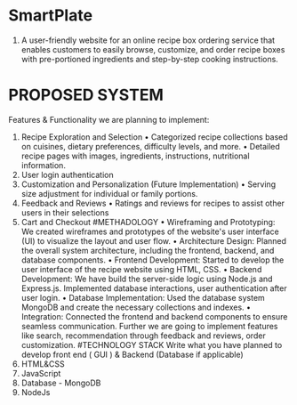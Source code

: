 # SmartPlate
1. A user-friendly website for an online recipe box ordering service that enables customers to easily browse, customize, and order recipe boxes with pre-portioned ingredients and step-by-step cooking instructions. 
# PROPOSED SYSTEM
Features & Functionality we are planning to implement: 
1.	Recipe Exploration and Selection
•	Categorized recipe collections based on cuisines, dietary preferences, difficulty levels, and more. 
•	Detailed recipe pages with images, ingredients, instructions, nutritional information.
2.	User login authentication
3.	Customization and Personalization (Future Implementation)
•	Serving size adjustment for individual or family portions.
4. Feedback and Reviews
•	Ratings and reviews for recipes to assist other users in their selections
5. Cart and Checkout
#METHADOLOGY
•	Wireframing and Prototyping: We created wireframes and prototypes of the website's user interface (UI) to visualize the layout and user flow.
•	Architecture Design: Planned the overall system architecture, including the frontend, backend, and database components.
•	Frontend Development: Started to develop the user interface of the recipe website using HTML, CSS.
•	Backend Development: We have build the server-side logic using Node.js and Express.js. Implemented database interactions, user authentication after user login.
•	Database Implementation: Used the database system MongoDB and create the necessary collections and indexes.
•	Integration: Connected the frontend and backend components to ensure seamless communication. Further we are going to implement features like search, recommendation through feedback and reviews, order customization.
#TECHNOLOGY STACK
Write what you have planned to develop front end ( GUI ) & Backend (Database if applicable)
1.	HTML&CSS
2.	JavaScript
3.	Database - MongoDB
4.	NodeJs
   
